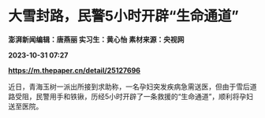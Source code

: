 # 大雪封路，民警5小时开辟“生命通道”
**澎湃新闻编辑：唐燕丽 实习生：黄心怡 素材来源：央视网**

**2023-10-31 07:27**

**https://m.thepaper.cn/detail/25127696**

近日，青海玉树一派出所接到求助称，一名孕妇突发疾病急需送医，但由于雪后道路受阻，民警用手和铁锹，历经5小时开辟了一条救援的“生命通道”，顺利将孕妇送至医院。